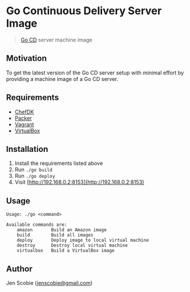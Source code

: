 # Go Continuous Delivery Server Image

> [Go CD](http://www.go.cd/) server machine image

## Motivation

To get the latest version of the Go CD server setup with minimal effort by providing a machine image of a Go CD server.

## Requirements

* [ChefDK](https://downloads.chef.io/chef-dk/)
* [Packer](https://www.packer.io/)
* [Vagrant](https://www.vagrantup.com/)
* [VirtualBox](https://www.virtualbox.org/wiki/Downloads)

## Installation

1. Install the requirements listed above
2. Run ```./go build```
3. Run ```./go deploy```
4. Visit [http://192.168.0.2:8153](http://192.168.0.2:8153)

## Usage

    Usage: ./go <command>
    
    Available commands are:
        amazon       Build an Amazon image
        build        Build all images
        deploy       Deploy image to local virtual machine
        destroy      Destroy local virtual machine
        virtualbox   Build a VirtualBox image

## Author

Jen Scobie (jenscobie@gmail.com)